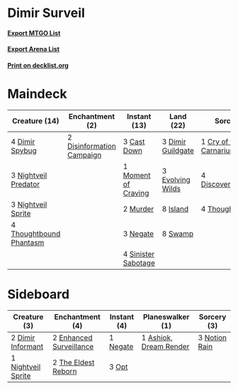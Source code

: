 # Dimir Surveil

#### [Export MTGO List](../collection/Dimir%20Surveil/Dimir%20Surveil.txt)
#### [Export Arena List](../collection/Dimir%20Surveil/Dimir%20Surveil_arena.txt)
#### [Print on decklist.org](http://decklist.org/?deckmain=3%09Cast%20Down%0A1%09Cry%20of%20the%20Carnarium%0A3%09Dimir%20Guildgate%0A4%09Dimir%20Spybug%0A4%09Discovery/Dispersal%0A2%09Disinformation%20Campaign%0A3%09Evolving%20Wilds%0A8%09Island%0A1%09Moment%20of%20Craving%0A2%09Murder%0A3%09Negate%0A3%09Nightveil%20Predator%0A3%09Nightveil%20Sprite%0A4%09Sinister%20Sabotage%0A8%09Swamp%0A4%09Thought%20Erasure%0A4%09Thoughtbound%20Phantasm&deckside=1%09Ashiok,%20Dream%20Render%0A2%09Dimir%20Informant%0A2%09Enhanced%20Surveillance%0A1%09Negate%0A1%09Nightveil%20Sprite%0A3%09Notion%20Rain%0A3%09Opt%0A2%09The%20Eldest%20Reborn)
# Maindeck

|                                          Creature (14)                                           |                                          Enchantment (2)                                           |                                         Instant (13)                                         |                                         Land (22)                                          |                                           Sorcery (9)                                           |
|--------------------------------------------------------------------------------------------------|----------------------------------------------------------------------------------------------------|----------------------------------------------------------------------------------------------|--------------------------------------------------------------------------------------------|-------------------------------------------------------------------------------------------------|
|4 [Dimir Spybug](http://gatherer.wizards.com/Pages/Card/Details.aspx?multiverseid=452916)         |2 [Disinformation Campaign](http://gatherer.wizards.com/Pages/Card/Details.aspx?multiverseid=452917)|3 [Cast Down](http://gatherer.wizards.com/Pages/Card/Details.aspx?multiverseid=442969)        |3 [Dimir Guildgate](http://gatherer.wizards.com/Pages/Card/Details.aspx?multiverseid=376306)|1 [Cry of the Carnarium](http://gatherer.wizards.com/Pages/Card/Details.aspx?multiverseid=457214)|
|3 [Nightveil Predator](http://gatherer.wizards.com/Pages/Card/Details.aspx?multiverseid=452941)   |                                                                                                    |1 [Moment of Craving](http://gatherer.wizards.com/Pages/Card/Details.aspx?multiverseid=439736)|3 [Evolving Wilds](http://gatherer.wizards.com/Pages/Card/Details.aspx?multiverseid=426944) |4 [Discovery/Dispersal](http://gatherer.wizards.com/Pages/Card/Details.aspx?multiverseid=452973) |
|3 [Nightveil Sprite](http://gatherer.wizards.com/Pages/Card/Details.aspx?multiverseid=452798)     |                                                                                                    |2 [Murder](http://gatherer.wizards.com/Pages/Card/Details.aspx?multiverseid=442087)           |8 [Island](http://gatherer.wizards.com/Pages/Card/Details.aspx?multiverseid=439857)         |4 [Thought Erasure](http://gatherer.wizards.com/Pages/Card/Details.aspx?multiverseid=452956)     |
|4 [Thoughtbound Phantasm](http://gatherer.wizards.com/Pages/Card/Details.aspx?multiverseid=452805)|                                                                                                    |3 [Negate](http://gatherer.wizards.com/Pages/Card/Details.aspx?multiverseid=423707)           |8 [Swamp](http://gatherer.wizards.com/Pages/Card/Details.aspx?multiverseid=439858)          |                                                                                                 |
|                                                                                                  |                                                                                                    |4 [Sinister Sabotage](http://gatherer.wizards.com/Pages/Card/Details.aspx?multiverseid=452804)|                                                                                            |                                                                                                 |


# Sideboard

|                                        Creature (3)                                         |                                         Enchantment (4)                                          |                                    Instant (4)                                    |                                        Planeswalker (1)                                         |                                      Sorcery (3)                                       |
|---------------------------------------------------------------------------------------------|--------------------------------------------------------------------------------------------------|-----------------------------------------------------------------------------------|-------------------------------------------------------------------------------------------------|----------------------------------------------------------------------------------------|
|2 [Dimir Informant](http://gatherer.wizards.com/Pages/Card/Details.aspx?multiverseid=452786) |2 [Enhanced Surveillance](http://gatherer.wizards.com/Pages/Card/Details.aspx?multiverseid=452790)|1 [Negate](http://gatherer.wizards.com/Pages/Card/Details.aspx?multiverseid=423707)|1 [Ashiok, Dream Render](http://gatherer.wizards.com/Pages/Card/Details.aspx?multiverseid=461155)|3 [Notion Rain](http://gatherer.wizards.com/Pages/Card/Details.aspx?multiverseid=452943)|
|1 [Nightveil Sprite](http://gatherer.wizards.com/Pages/Card/Details.aspx?multiverseid=452798)|2 [The Eldest Reborn](http://gatherer.wizards.com/Pages/Card/Details.aspx?multiverseid=442978)    |3 [Opt](http://gatherer.wizards.com/Pages/Card/Details.aspx?multiverseid=442948)   |                                                                                                 |                                                                                        |

